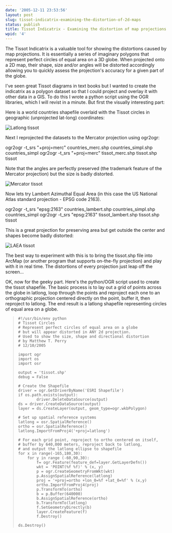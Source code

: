 ```yaml
---
date: '2005-12-11 23:53:56'
layout: post
slug: tissot-indicatrix-examining-the-distortion-of-2d-maps
status: publish
title: Tissot Indicatrix - Examining the distortion of map projections
wpid: '4'
---
```


The Tissot Indicatrix is a valuable tool for showing the distortions caused by map projections. It is essentially a series of imaginary polygons that represent perfect circles of equal area on a 3D globe. When projected onto a 2D map, their shape, size and/or angles will be distorted accordingly allowing you to quickly assess the projection's accuracy for a given part of the globe. 

I've seen great Tissot diagrams in text books but I wanted to create the indicatrix as a polygon dataset so that I could project and overlay it with other data in a GIS. To do this I wrote a python script using the OGR libraries, which I will revist in a minute. But first the visually interesting part:

Here is a world countries shapefile overlaid with the Tissot circles in geographic (unprojected lat-long) coordinates:

![Latlong tissot](/img/latlong.png)

Next I reprojected the datasets to the Mercator projection using ogr2ogr:



> 
ogr2ogr -t_srs "+proj=merc" countries_merc.shp countries_simpl.shp countries_simpl
ogr2ogr -t_srs "+proj=merc" tissot_merc.shp tissot.shp tissot



Note that the angles are perfectly preserved (the trademark feature of the Mercator projection) but the size is badly distorted.

![Mercator tissot](/img/mercator.png)

Now lets try Lambert Azimuthal Equal Area (in this case the US National Atlas standard projection - EPSG code 2163). 



> 
ogr2ogr -t_srs "epsg:2163" countries_lambert.shp countries_simpl.shp countries_simpl
ogr2ogr -t_srs "epsg:2163" tissot_lambert.shp tissot.shp tissot



This is a great projection for preserving area but get outside the center and shapes become badly distorted:

![LAEA tissot](/img/lambert.png)

The best way to experiment with this is to bring the tissot.shp file into ArcMap (or another program that supports on-the-fly projection) and play with it in real time. The distortions of every projection just leap off the screen...

OK, now for the geeky part. Here's the python/OGR script used to create the tissot shapefile. The basic process is to lay out a grid of points across the globe in latlong, loop through the points and reproject each one to an orthographic projection centered directly on the point, buffer it, then reproject to latlong. The end result is a latlong shapefile representing circles of equal area on a globe.





> 

>     
>     
>     #!/usr/bin/env python
>     # Tissot Circles
>     # Represent perfect circles of equal area on a globe
>     # but will appear distorted in ANY 2d projection.
>     # Used to show the size, shape and directional distortion
>     # by Matthew T. Perry
>     # 12/10/2005
>     
>     import ogr
>     import os
>     import osr
>     
>     output = 'tissot.shp'
>     debug = False
>     
>     # Create the Shapefile
>     driver = ogr.GetDriverByName('ESRI Shapefile')
>     if os.path.exists(output):
>             driver.DeleteDataSource(output)
>     ds = driver.CreateDataSource(output)
>     layer = ds.CreateLayer(output, geom_type=ogr.wkbPolygon)
>     
>     # Set up spatial reference systems
>     latlong = osr.SpatialReference()
>     ortho = osr.SpatialReference()
>     latlong.ImportFromProj4('+proj=latlong')
>     
>     # For each grid point, reproject to ortho centered on itself,
>     # buffer by 640,000 meters, reproject back to latlong,
>     # and output the latlong ellipse to shapefile
>     for x in range(-165,180,30):
>         for y in range (-60,90,30):
>             f= ogr.Feature(feature_def=layer.GetLayerDefn())
>             wkt = 'POINT(%f %f)' % (x, y)
>             p = ogr.CreateGeometryFromWkt(wkt)
>             p.AssignSpatialReference(latlong)
>             proj = '+proj=ortho +lon_0=%f +lat_0=%f' % (x,y)
>             ortho.ImportFromProj4(proj)
>             p.TransformTo(ortho)
>             b = p.Buffer(640000)
>             b.AssignSpatialReference(ortho)
>             b.TransformTo(latlong)
>             f.SetGeometryDirectly(b)
>             layer.CreateFeature(f)
>             f.Destroy()
>     
>     ds.Destroy()
>     
> 
> 





